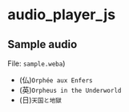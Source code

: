 # audio_player_js

## Sample audio

File: `sample.weba`)

- (仏)`Orphée aux Enfers`
- (英)`Orpheus in the Underworld`
- (日)`天国と地獄`

